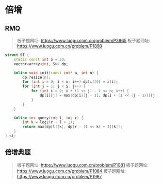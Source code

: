 # 倍增

## RMQ

> 板子题网址: https://www.luogu.com.cn/problem/P3865
> 板子题网址: https://www.luogu.com.cn/problem/P1890

```cpp
struct ST {
    static const int S = 20;
    vector<array<int, S>> dp;

    inline void init(const int* a, int n) {
        dp.resize(n);
        for (int i = 0; i < n; i++) dp[i][0] = a[i];
        for (int j = 1; j < S; j++) {
            for (int i = 0; i + (1 << j) - 1 <= n; i++) {
                dp[i][j] = max(dp[i][j - 1], dp[i + (1 << (j - 1))][j - 1]);
            }
        }
    }

    inline int query(int l, int r) {
        int k = log2(r - l + 1);
        return max(dp[l][k], dp[r - (1 << k) + 1][k]);
    }
} st;
```

## 倍增典题

> 板子题网址: https://www.luogu.com.cn/problem/P1081
> 板子题网址: https://www.luogu.com.cn/problem/P1084
> 板子题网址: https://www.luogu.com.cn/problem/P1967

```cpp

```
